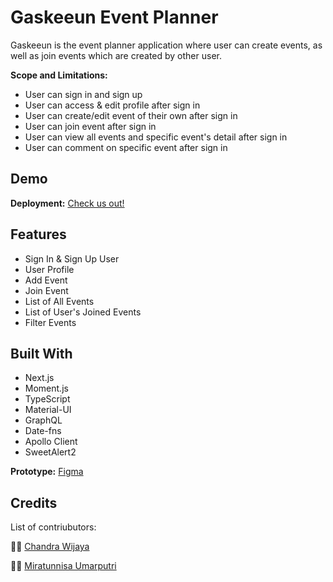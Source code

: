 # Gaskeeun Event Planner

Gaskeeun is the event planner application where user can create events, as well as join events which are created by other user.

**Scope and Limitations:**

- User can sign in and sign up
- User can access & edit profile after sign in
- User can create/edit event of their own after sign in
- User can join event after sign in
- User can view all events and specific event's detail after sign in
- User can comment on specific event after sign in

## Demo

**Deployment:** [Check us out!](https://gaskeuun-app.vercel.app/)

## Features

- Sign In & Sign Up User
- User Profile
- Add Event
- Join Event
- List of All Events
- List of User's Joined Events
- Filter Events

## Built With

- Next.js
- Moment.js
- TypeScript
- Material-UI
- GraphQL
- Date-fns
- Apollo Client
- SweetAlert2

**Prototype:** [Figma](https://www.figma.com/file/E7bUobV7DTXTZLhN3d0S7t/Event-planning?node-id=0%3A1)

## Credits

List of contriubutors:

👨‍💻 [Chandra Wijaya](https://github.com/atta89)

👩‍💻 [Miratunnisa Umarputri](https://github.com/ratuuaw)
